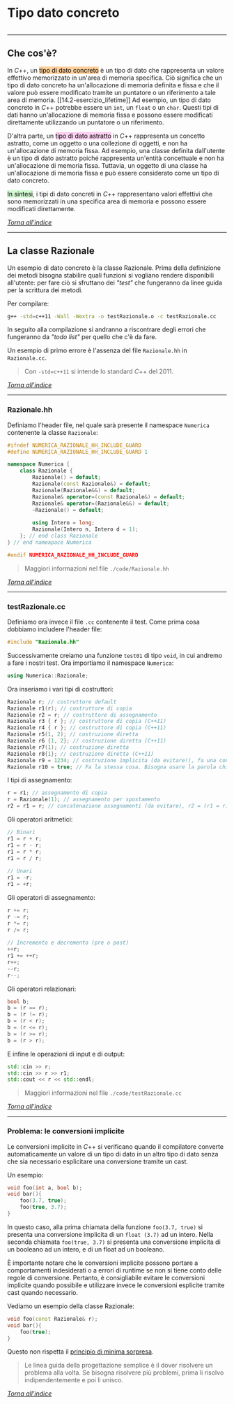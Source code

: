  # Tipo dato concreto
```toc
```
---

## Che cos'è?
In $C$++, un <mark style="background: #FFB86CA6;">tipo di dato concreto</mark> è un tipo di dato che rappresenta un valore effettivo memorizzato in un'area di memoria specifica. Ciò significa che un tipo di dato concreto ha un'allocazione di memoria definita e fissa e che il valore può essere modificato tramite un puntatore o un riferimento a tale area di memoria.
[[14.2-esercizio_lifetime]]
Ad esempio, un tipo di dato concreto in $C$++ potrebbe essere un `int`, un `float` o un `char`. Questi tipi di dati hanno un'allocazione di memoria fissa e possono essere modificati direttamente utilizzando un puntatore o un riferimento.

D'altra parte, un <mark style="background: #FFB8EBA6;">tipo di dato astratto</mark> in $C$++ rappresenta un concetto astratto, come un oggetto o una collezione di oggetti, e non ha un'allocazione di memoria fissa. Ad esempio, una classe definita dall'utente è un tipo di dato astratto poiché rappresenta un'entità concettuale e non ha un'allocazione di memoria fissa. Tuttavia, un oggetto di una classe ha un'allocazione di memoria fissa e può essere considerato come un tipo di dato concreto.

<mark style="background: #BBFABBA6;">In sintesi</mark>, i tipi di dato concreti in $C$++ rappresentano valori effettivi che sono memorizzati in una specifica area di memoria e possono essere modificati direttamente.

[_Torna all'indice_](#tipo%20dato%20concreto)

---

## La classe Razionale
Un esempio di dato concreto è la classe Razionale.
Prima della definizione dei metodi bisogna stabilire quali funzioni si vogliano rendere disponibili all'utente: per fare ciò si sfruttano dei *"test"* che fungeranno da linee guida per la scrittura dei metodi.

Per compilare:
```bash
g++ -std=c++11 -Wall -Wextra -o testRazionale.o -c testRazionale.cc
```
In seguito alla compilazione si andranno a riscontrare degli errori che fungeranno da *"todo list"* per quello che c'è da fare.

Un esempio di primo errore è l'assenza del file `Razionale.hh` in `Razionale.cc`.

> Con `-std=c++11` si intende lo standard $C$++ del 2011.

[_Torna all'indice_](#tipo%20dato%20concreto)

---

### Razionale.hh
Definiamo l'header file, nel quale sarà presente il namespace `Numerica` contenente la classe `Razionale`:
```cpp
#ifndef NUMERICA_RAZIONALE_HH_INCLUDE_GUARD
#define NUMERICA_RAZIONALE_HH_INCLUDE_GUARD 1

namespace Numerica {
	class Razionale {
		Razionale() = default;
		Razionale(const Razionale&) = default;
		Razionale(Razionale&&) = default;
		Razionale& operator=(const Razionale&) = default;
		Razionale& operator=(Razionale&&) = default;
		~Razionale() = default;
		
		using Intero = long;
		Razionale(Intero n, Intero d = 1);
	}; // end class Razionale
} // end nameapace Numerica

#endif NUMERICA_RAZIONALE_HH_INCLUDE_GUARD
```

> Maggiori informazioni nel file `./code/Razionale.hh`

[_Torna all'indice_](#tipo%20dato%20concreto)

---

### testRazionale.cc
Definiamo ora invece il file `.cc` contenente il test.
Come prima cosa dobbiamo includere l'header file:
```cpp
#include "Razionale.hh"
```

Successivamente creiamo una funzione `test01` di tipo `void`, in cui andremo a fare i nostri test. Ora importiamo il namespace `Numerica`:
```cpp
using Numerica::Razionale;
```

Ora inseriamo i vari tipi di costruttori:
```cpp
Razionale r; // costruttore default
Razionale r1(r); // costruttore di copia
Razionale r2 = r; // costruttore di assegnamento
Razionale r3 { r }; // costruttore di copia (C++11)
Razionale r4 { r }; // costruttore di copia (C++11)
Razionale r5(1, 2); // costruzione diretta
Razionale r6 {1, 2}; // costruzione diretta (C++11)
Razionale r7(1); // costruzione diretta
Razionale r8{1}; // costruzione diretta (C++11)
Razionale r9 = 1234; // costruzione implicita (da evitare!), fa una conversione da int a long e da long a Razionale
Razionale r10 = true; // Fa la stessa cosa. Bisogna usare la parola chiave 'explicit' davanti al costruttore
```

I tipi di assegnamento:
```cpp
r = r1; // assegnamento di copia
r = Razionale(1); // assegnamento per spostamento
r2 = r1 = r; // concatenazione assegnamenti (da evitare), r2 = (r1 = r) -> r2 = r1
```

Gli operatori aritmetici:
```cpp
// Binari
r1 = r + r;
r1 = r - r;
r1 = r * r;
r1 = r / r;
	
// Unari
r1 = -r;
r1 = +r;
```

Gli operatori di assegnamento:
```cpp
r += r;
r -= r;
r *= r;
r /= r;
	
// Incremento e decremento (pre o post)
++r;
r1 += ++r;
r++; 
--r;
r--;
```

Gli operatori relazionari:
```cpp
bool b;
b = (r == r);
b = (r != r);
b = (r < r);
b = (r <= r);
b = (r >= r);
b = (r > r);
```

E infine le operazioni di input e di output:
```cpp
std::cin >> r;
std::cin >> r >> r1;
std::cout << r << std::endl;
```

> Maggiori informazioni nel file `./code/testRazionale.cc`

[_Torna all'indice_](#tipo%20dato%20concreto)

---

### Problema: le conversioni implicite
Le conversioni implicite in $C$++ si verificano quando il compilatore converte automaticamente un valore di un tipo di dato in un altro tipo di dato senza che sia necessario esplicitare una conversione tramite un cast.

Un esempio:
```cpp
void foo(int a, bool b);
void bar(){
	foo(3.7, true);
	foo(true, 3.7);
}
```
In questo caso, alla prima chiamata della funzione `foo(3.7, true)` si presenta una conversione implicita di un `float (3.7)` ad un intero.
Nella seconda chiamata `foo(true, 3.7)` si presenta una conversione implicita di un booleano ad un intero, e di un float ad un booleano.

È importante notare che le conversioni implicite possono portare a comportamenti indesiderati o a errori di runtime se non si tiene conto delle regole di conversione. Pertanto, è consigliabile evitare le conversioni implicite quando possibile e utilizzare invece le conversioni esplicite tramite cast quando necessario.

Vediamo un esempio della classe Razionale:
```cpp
void foo(const Razionale& r);
void bar(){
	foo(true);
}
```
Questo non rispetta il [principio di minima sorpresa](https://it.frwiki.wiki/wiki/Principe_de_moindre_surprise).

> Le linea guida della progettazione semplice è il dover risolvere un problema alla volta. Se bisogna risolvere più problemi, prima li risolvo indipendentemente e poi li unisco.

[_Torna all'indice_](#tipo%20dato%20concreto)